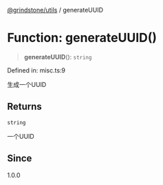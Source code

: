 [@grindstone/utils](../globals.md) / generateUUID

# Function: generateUUID()

> **generateUUID**(): `string`

Defined in: misc.ts:9

生成一个UUID

## Returns

`string`

一个UUID

## Since

1.0.0
